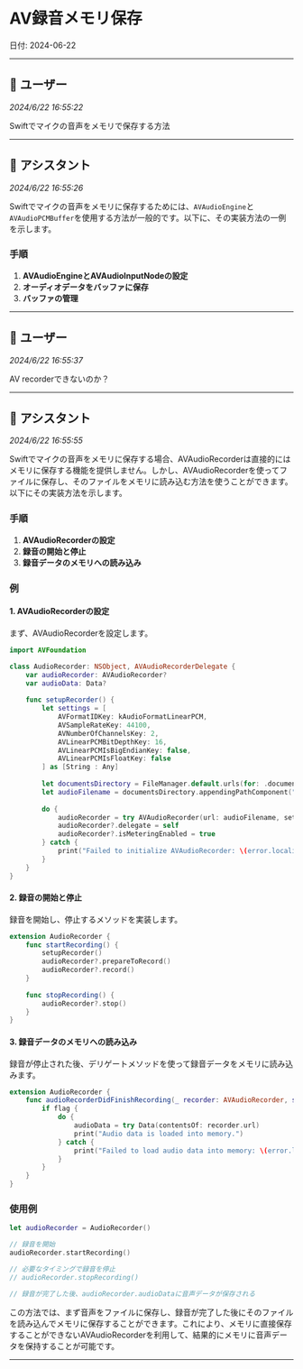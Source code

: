 # AV録音メモリ保存

日付: 2024-06-22

---

## 👤 ユーザー
*2024/6/22 16:55:22*

Swiftでマイクの音声をメモリで保存する方法

---

## 🤖 アシスタント
*2024/6/22 16:55:26*

Swiftでマイクの音声をメモリに保存するためには、`AVAudioEngine`と`AVAudioPCMBuffer`を使用する方法が一般的です。以下に、その実装方法の一例を示します。

### 手順

1. **AVAudioEngineとAVAudioInputNodeの設定**
2. **オーディオデータをバッファに保存**
3. **バッファの管理**

---

## 👤 ユーザー
*2024/6/22 16:55:37*

AV recorderできないのか？

---

## 🤖 アシスタント
*2024/6/22 16:55:55*

Swiftでマイクの音声をメモリに保存する場合、AVAudioRecorderは直接的にはメモリに保存する機能を提供しません。しかし、AVAudioRecorderを使ってファイルに保存し、そのファイルをメモリに読み込む方法を使うことができます。以下にその実装方法を示します。

### 手順

1. **AVAudioRecorderの設定**
2. **録音の開始と停止**
3. **録音データのメモリへの読み込み**

### 例

#### 1. AVAudioRecorderの設定

まず、AVAudioRecorderを設定します。

```swift
import AVFoundation

class AudioRecorder: NSObject, AVAudioRecorderDelegate {
    var audioRecorder: AVAudioRecorder?
    var audioData: Data?
    
    func setupRecorder() {
        let settings = [
            AVFormatIDKey: kAudioFormatLinearPCM,
            AVSampleRateKey: 44100,
            AVNumberOfChannelsKey: 2,
            AVLinearPCMBitDepthKey: 16,
            AVLinearPCMIsBigEndianKey: false,
            AVLinearPCMIsFloatKey: false
        ] as [String : Any]
        
        let documentsDirectory = FileManager.default.urls(for: .documentDirectory, in: .userDomainMask)[0]
        let audioFilename = documentsDirectory.appendingPathComponent("recording.wav")
        
        do {
            audioRecorder = try AVAudioRecorder(url: audioFilename, settings: settings)
            audioRecorder?.delegate = self
            audioRecorder?.isMeteringEnabled = true
        } catch {
            print("Failed to initialize AVAudioRecorder: \(error.localizedDescription)")
        }
    }
}
```

#### 2. 録音の開始と停止

録音を開始し、停止するメソッドを実装します。

```swift
extension AudioRecorder {
    func startRecording() {
        setupRecorder()
        audioRecorder?.prepareToRecord()
        audioRecorder?.record()
    }
    
    func stopRecording() {
        audioRecorder?.stop()
    }
}
```

#### 3. 録音データのメモリへの読み込み

録音が停止された後、デリゲートメソッドを使って録音データをメモリに読み込みます。

```swift
extension AudioRecorder {
    func audioRecorderDidFinishRecording(_ recorder: AVAudioRecorder, successfully flag: Bool) {
        if flag {
            do {
                audioData = try Data(contentsOf: recorder.url)
                print("Audio data is loaded into memory.")
            } catch {
                print("Failed to load audio data into memory: \(error.localizedDescription)")
            }
        }
    }
}
```

### 使用例

```swift
let audioRecorder = AudioRecorder()

// 録音を開始
audioRecorder.startRecording()

// 必要なタイミングで録音を停止
// audioRecorder.stopRecording()

// 録音が完了した後、audioRecorder.audioDataに音声データが保存される
```

この方法では、まず音声をファイルに保存し、録音が完了した後にそのファイルを読み込んでメモリに保存することができます。これにより、メモリに直接保存することができないAVAudioRecorderを利用して、結果的にメモリに音声データを保持することが可能です。

---
